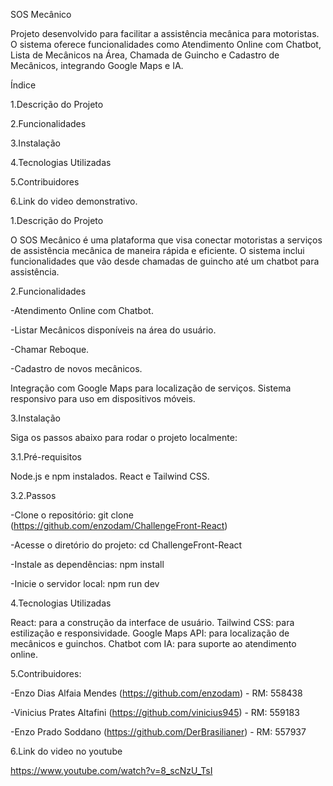 SOS Mecânico

Projeto desenvolvido para facilitar a assistência mecânica para motoristas. O sistema oferece funcionalidades como Atendimento Online com Chatbot, Lista de Mecânicos na Área, Chamada de Guincho e Cadastro de Mecânicos, integrando Google Maps e IA.


Índice


1.Descrição do Projeto


2.Funcionalidades


3.Instalação


4.Tecnologias Utilizadas


5.Contribuidores


6.Link do video demonstrativo.


1.Descrição do Projeto

O SOS Mecânico é uma plataforma que visa conectar motoristas a serviços de assistência mecânica de maneira rápida e eficiente. O sistema inclui funcionalidades que vão desde chamadas de guincho até um chatbot para assistência.

2.Funcionalidades

-Atendimento Online com Chatbot.

-Listar Mecânicos disponíveis na área do usuário.

-Chamar Reboque.

-Cadastro de novos mecânicos.

Integração com Google Maps para localização de serviços.
Sistema responsivo para uso em dispositivos móveis.

3.Instalação

Siga os passos abaixo para rodar o projeto localmente:

3.1.Pré-requisitos

Node.js e npm instalados.
React e Tailwind CSS.

3.2.Passos

-Clone o repositório:
git clone (https://github.com/enzodam/ChallengeFront-React)

-Acesse o diretório do projeto:
cd ChallengeFront-React

-Instale as dependências:
npm install

-Inicie o servidor local:
npm run dev

4.Tecnologias Utilizadas

React: para a construção da interface de usuário.
Tailwind CSS: para estilização e responsividade.
Google Maps API: para localização de mecânicos e guinchos.
Chatbot com IA: para suporte ao atendimento online.

5.Contribuidores:

-Enzo Dias Alfaia Mendes (https://github.com/enzodam) - RM: 558438

-Vinicius Prates Altafini (https://github.com/vinicius945) - RM: 559183

-Enzo Prado Soddano (https://github.com/DerBrasilianer) - RM: 557937

6.Link do video no youtube

https://www.youtube.com/watch?v=8_scNzU_TsI

